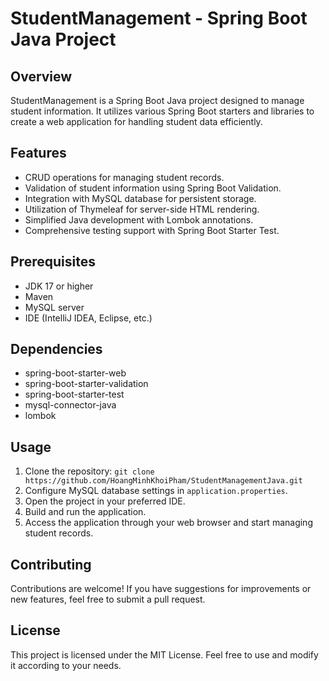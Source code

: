 # StudentManagement - Spring Boot Java Project

## Overview
StudentManagement is a Spring Boot Java project designed to manage student information. It utilizes various Spring Boot starters and libraries to create a web application for handling student data efficiently.

## Features
- CRUD operations for managing student records.
- Validation of student information using Spring Boot Validation.
- Integration with MySQL database for persistent storage.
- Utilization of Thymeleaf for server-side HTML rendering.
- Simplified Java development with Lombok annotations.
- Comprehensive testing support with Spring Boot Starter Test.

## Prerequisites
- JDK 17 or higher
- Maven
- MySQL server
- IDE (IntelliJ IDEA, Eclipse, etc.)

## Dependencies
- spring-boot-starter-web
- spring-boot-starter-validation
- spring-boot-starter-test
- mysql-connector-java
- lombok

## Usage
1. Clone the repository: `git clone https://github.com/HoangMinhKhoiPham/StudentManagementJava.git`
2. Configure MySQL database settings in `application.properties`.
3. Open the project in your preferred IDE.
4. Build and run the application.
5. Access the application through your web browser and start managing student records.

## Contributing
Contributions are welcome! If you have suggestions for improvements or new features, feel free to submit a pull request.

## License
This project is licensed under the MIT License. Feel free to use and modify it according to your needs.
